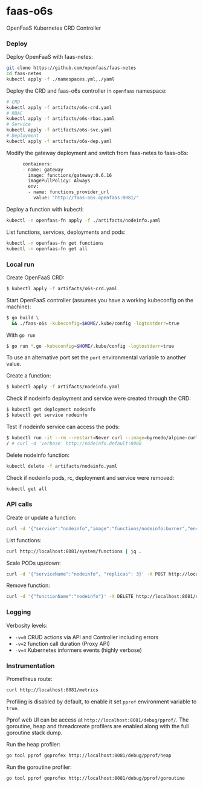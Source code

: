 # faas-o6s

OpenFaaS Kubernetes CRD Controller

### Deploy

Deploy OpenFaaS with faas-netes:

```bash
git clone https://github.com/openfaas/faas-netes
cd faas-netes
kubectl apply -f ./namespaces.yml,./yaml
```

Deploy the CRD and faas-o6s controller in `openfaas` namespace:

```bash
# CRD
kubectl apply -f artifacts/o6s-crd.yaml
# RBAC
kubectl apply -f artifacts/o6s-rbac.yaml
# Service
kubectl apply -f artifacts/o6s-svc.yaml
# Deployment
kubectl apply -f artifacts/o6s-dep.yaml
```

Modify the gateway deployment and switch from faas-netes to faas-o6s:

```bash
      containers:
      - name: gateway
        image: functions/gateway:0.6.16
        imagePullPolicy: Always
        env:
        - name: functions_provider_url
          value: "http://faas-o6s.openfaas:8081/"
```

Deploy a function with kubectl:

```bash
kubectl -n openfaas-fn apply -f ./artifacts/nodeinfo.yaml
```

List functions, services, deployments and pods:

```bash
kubectl -n openfaas-fn get functions
kubectl -n openfaas-fn get all
``` 

### Local run

Create OpenFaaS CRD:
```bash
$ kubectl apply -f artifacts/o6s-crd.yaml
```

Start OpenFaaS controller (assumes you have a working kubeconfig on the machine):

```bash
$ go build \
  && ./faas-o6s -kubeconfig=$HOME/.kube/config -logtostderr=true
```

With `go run`

```bash
$ go run *.go -kubeconfig=$HOME/.kube/config -logtostderr=true
```

To use an alternative port set the `port` environmental variable to another value.

Create a function:
```bash
$ kubectl apply -f artifacts/nodeinfo.yaml
```

Check if nodeinfo deployment and service were created through the CRD:
```bash
$ kubectl get deployment nodeinfo
$ kubectl get service nodeinfo
```

Test if nodeinfo service can access the pods:
```bash
$ kubectl run -it --rm --restart=Never curl --image=byrnedo/alpine-curl --command -- sh
/ # curl -d 'verbose' http://nodeinfo.default:8080
```

Delete nodeinfo function:
```bash
kubectl delete -f artifacts/nodeinfo.yaml 
```

Check if nodeinfo pods, rc, deployment and service were removed:
```bash
kubectl get all
```

### API calls

Create or update a function:

```bash
curl -d '{"service":"nodeinfo","image":"functions/nodeinfo:burner","envProcess":"node main.js","labels":{"com.openfaas.scale.min":"2","com.openfaas.scale.max":"15"},"environment":{"output":"verbose","debug":"true"}}' -X POST  http://localhost:8081/system/functions
```

List functions:

```bash
curl http://localhost:8081/system/functions | jq .
```

Scale PODs up/down:

```bash
curl -d '{"serviceName":"nodeinfo", "replicas": 3}' -X POST http://localhost:8081/system/scale-function/nodeinfo
```

Remove function:

```bash
curl -d '{"functionName":"nodeinfo"}' -X DELETE http://localhost:8081/system/functions
```

### Logging

Verbosity levels:

* `-v=0` CRUD actions via API and Controller including errors
* `-v=2` function call duration (Proxy API)
* `-v=4` Kubernetes informers events (highly verbose)

### Instrumentation

Prometheus route:

```bash
curl http://localhost:8081/metrics
```

Profiling is disabled by default, to enable it set `pprof` environment variable to `true`.

Pprof web UI can be access at `http://localhost:8081/debug/pprof/`. The goroutine, heap and threadcreate 
profilers are enabled along with the full goroutine stack dump.

Run the heap profiler:

```bash
go tool pprof goprofex http://localhost:8081/debug/pprof/heap
```

Run the goroutine profiler:

```bash
go tool pprof goprofex http://localhost:8081/debug/pprof/goroutine
```
